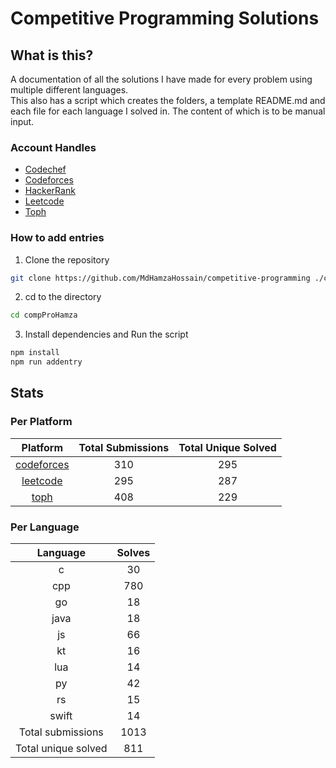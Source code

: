 # Competitive Programming Solutions

## What is this?

A documentation of all the solutions I have made for every problem using multiple different languages.\
This also has a script which creates the folders, a template README.md and each file for each language I solved in. The
content of which is to be manual input.

### Account Handles

<!-- - [AtCoder](https://atcoder.jp/users/HamzaHossain) -->
- [Codechef](https://www.codechef.com/users/hamzahossain)
- [Codeforces](https://codeforces.com/profile/hamzahossain)
- [HackerRank](https://www.hackerrank.com/profile/hamzahossain)
- [Leetcode](https://leetcode.com/u/hamzahossain/)
- [Toph](https://toph.co/u/hamzahossain)

### How to add entries

1. Clone the repository

```bash
git clone https://github.com/MdHamzaHossain/competitive-programming ./compProHamza
```

2. cd to the directory

```sh
cd compProHamza
```

3. Install dependencies and Run the script

```sh
npm install
npm run addentry
```

## Stats

### Per Platform

|               Platform              | Total Submissions | Total Unique Solved |
| :---------------------------------: | :---------------: | :-----------------: |
| [codeforces](<./solves/codeforces>) |        310        |         295         |
|   [leetcode](<./solves/leetcode>)   |        295        |         287         |
|       [toph](<./solves/toph>)       |        408        |         229         |

### Per Language

|       Language      | Solves |
| :-----------------: | :----: |
|          c          |   30   |
|         cpp         |   780  |
|          go         |   18   |
|         java        |   18   |
|          js         |   66   |
|          kt         |   16   |
|         lua         |   14   |
|          py         |   42   |
|          rs         |   15   |
|        swift        |   14   |
|  Total submissions  |  1013  |
| Total unique solved |   811  |
